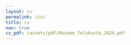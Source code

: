 ```yaml
---
layout: cv
permalink: /cv/
title: cv
nav: true
cv_pdf: /assets/pdf/Resume_Telukunta_2024.pdf
---
```


